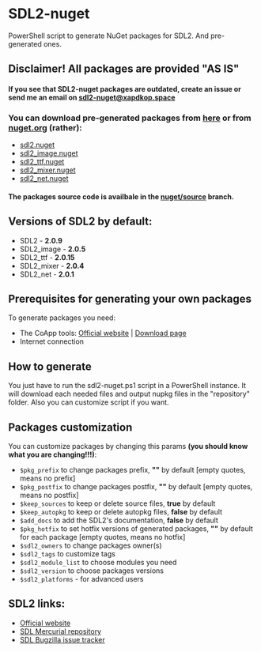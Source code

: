 # SDL2-nuget

PowerShell script to generate NuGet packages for SDL2. And pre-generated ones.

## **Disclaimer! All packages are provided "AS IS"**

#### If you see that SDL2-nuget packages are outdated, create an issue or send me an email on [sdl2-nuget@xapdkop.space](mailto:sdl2-nuget@xapdkop.space)

### You can download pre-generated packages from [here](https://github.com/xapdkop/sdl2-nuget/releases/) or from [nuget.org](https://nuget.org) (rather):

- [sdl2.nuget](https://www.nuget.org/packages/sdl2.nuget/)
- [sdl2_image.nuget](https://www.nuget.org/packages/sdl2_image.nuget/)
- [sdl2_ttf.nuget](https://www.nuget.org/packages/sdl2_ttf.nuget/)
- [sdl2_mixer.nuget](https://www.nuget.org/packages/sdl2_mixer.nuget/)
- [sdl2_net.nuget](https://www.nuget.org/packages/sdl2_net.nuget/)

#### The packages source code is availbale in the [nuget/source](https://github.com/xapdkop/sdl2-nuget/tree/nuget/source) branch.

## Versions of SDL2 by default:

- SDL2 - **2.0.9**
- SDL2_image - **2.0.5**
- SDL2_ttf - **2.0.15**
- SDL2_mixer - **2.0.4**
- SDL2_net - **2.0.1**

## Prerequisites for generating your own packages

To generate packages you need:
- The CoApp tools: [Official website](http://coapp.org) | [Download page](http://coapp.org/pages/releases.html)
- Internet connection

## How to generate

You just have to run the sdl2-nuget.ps1 script in a PowerShell instance.
It will download each needed files and output nupkg files in the "repository" folder.
Also you can customize script if you want.

## Packages customization

You can customize packages by changing this params **(you should know what you are changing!!!)**:
- `$pkg_prefix` to change packages prefix, **""** by default [empty quotes, means no prefix]
- `$pkg_postfix` to change packages postfix, **""** by default [empty quotes, means no postfix]
- `$keep_sources` to keep or delete source files, **true** by default
- `$keep_autopkg` to keep or delete autopkg files, **false** by default
- `$add_docs` to add the SDL2's documentation, **false** by default
- `$pkg_hotfix` to set hotfix versions of generated packages, **""** by default for each package [empty quotes, means no hotfix]
- `$sdl2_owners` to change packages owner(s)
- `$sdl2_tags` to customize tags
- `$sdl2_module_list` to choose modules you need
- `$sdl2_version` to choose packages versions
- `$sdl2_platforms` - for advanced users

## SDL2 links:

- [Official website](https://www.libsdl.org)
- [SDL Mercurial repository](http://hg.libsdl.org/SDL)
- [SDL Bugzilla issue tracker](https://bugzilla.libsdl.org)